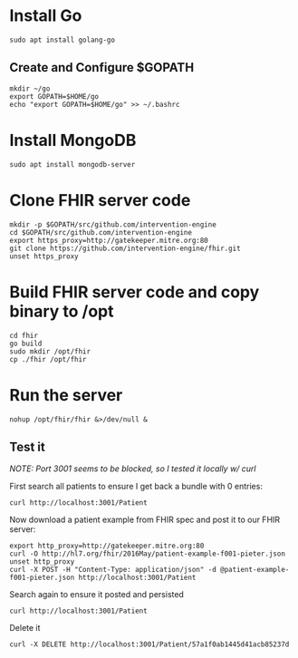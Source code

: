 # Install Go

```
sudo apt install golang-go
```

## Create and Configure $GOPATH

```
mkdir ~/go
export GOPATH=$HOME/go
echo "export GOPATH=$HOME/go" >> ~/.bashrc
```

# Install MongoDB

```
sudo apt install mongodb-server
```

# Clone FHIR server code

```
mkdir -p $GOPATH/src/github.com/intervention-engine
cd $GOPATH/src/github.com/intervention-engine
export https_proxy=http://gatekeeper.mitre.org:80
git clone https://github.com/intervention-engine/fhir.git
unset https_proxy
```

# Build FHIR server code and copy binary to /opt

```
cd fhir
go build
sudo mkdir /opt/fhir
cp ./fhir /opt/fhir
```

# Run the server

```
nohup /opt/fhir/fhir &>/dev/null &
```

## Test it

_NOTE: Port 3001 seems to be blocked, so I tested it locally w/ curl_

First search all patients to ensure I get back a bundle with 0 entries:

```
curl http://localhost:3001/Patient
```

Now download a patient example from FHIR spec and post it to our FHIR server:

```
export http_proxy=http://gatekeeper.mitre.org:80
curl -O http://hl7.org/fhir/2016May/patient-example-f001-pieter.json
unset http_proxy
curl -X POST -H "Content-Type: application/json" -d @patient-example-f001-pieter.json http://localhost:3001/Patient
```

Search again to ensure it posted and persisted

```
curl http://localhost:3001/Patient
```

Delete it

```
curl -X DELETE http://localhost:3001/Patient/57a1f0ab1445d41acb85237d
```

